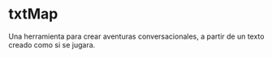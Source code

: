 txtMap
======

Una herramienta para crear aventuras conversacionales, a partir de un texto creado como si se jugara.
